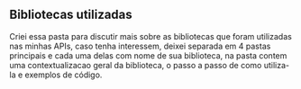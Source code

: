 ## Bibliotecas utilizadas
Criei essa pasta para discutir mais sobre as bibliotecas que foram utilizadas nas minhas APIs, caso tenha interessem, deixei separada em 4 pastas principais e cada uma delas com nome de sua biblioteca, na pasta contem uma contextualizacao geral da biblioteca, o passo a passo de como utiliza-la e exemplos de código. 